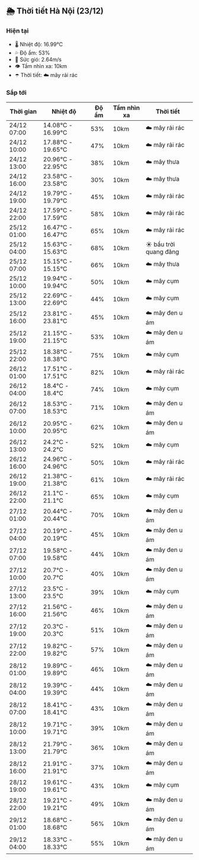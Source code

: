 ## 🌦️ Thời tiết Hà Nội (23/12)

### Hiện tại

- 🌡️ Nhiệt độ: 16.99℃
- 💦 Độ ẩm: 53%
- 💨 Sức gió: 2.64m/s
- 👁️ Tầm nhìn xa: 10km
- ☂️ Thời tiết: ☁️ mây rải rác

### Sắp tới

| Thời gian | Nhiệt độ | Độ ẩm | Tầm nhìn xa | Thời tiết |
| --- | --- | --- | --- | --- |
| 24/12 07:00 | 14.08℃ - 16.99℃ | 53% | 10km | ☁️ mây rải rác |
| 24/12 10:00 | 17.88℃ - 19.65℃ | 47% | 10km | ☁️ mây rải rác |
| 24/12 13:00 | 20.96℃ - 22.95℃ | 38% | 10km | ☁️ mây thưa |
| 24/12 16:00 | 23.58℃ - 23.58℃ | 30% | 10km | ☁️ mây thưa |
| 24/12 19:00 | 19.79℃ - 19.79℃ | 45% | 10km | ☁️ mây rải rác |
| 24/12 22:00 | 17.59℃ - 17.59℃ | 58% | 10km | ☁️ mây rải rác |
| 25/12 01:00 | 16.47℃ - 16.47℃ | 65% | 10km | ☁️ mây rải rác |
| 25/12 04:00 | 15.63℃ - 15.63℃ | 68% | 10km | ☀️ bầu trời quang đãng |
| 25/12 07:00 | 15.15℃ - 15.15℃ | 66% | 10km | ☁️ mây thưa |
| 25/12 10:00 | 19.94℃ - 19.94℃ | 50% | 10km | ☁️ mây cụm |
| 25/12 13:00 | 22.69℃ - 22.69℃ | 44% | 10km | ☁️ mây cụm |
| 25/12 16:00 | 23.81℃ - 23.81℃ | 45% | 10km | ☁️ mây đen u ám |
| 25/12 19:00 | 21.15℃ - 21.15℃ | 53% | 10km | ☁️ mây đen u ám |
| 25/12 22:00 | 18.38℃ - 18.38℃ | 75% | 10km | ☁️ mây cụm |
| 26/12 01:00 | 17.51℃ - 17.51℃ | 82% | 10km | ☁️ mây rải rác |
| 26/12 04:00 | 18.4℃ - 18.4℃ | 74% | 10km | ☁️ mây cụm |
| 26/12 07:00 | 18.53℃ - 18.53℃ | 71% | 10km | ☁️ mây đen u ám |
| 26/12 10:00 | 20.95℃ - 20.95℃ | 62% | 10km | ☁️ mây đen u ám |
| 26/12 13:00 | 24.2℃ - 24.2℃ | 52% | 10km | ☁️ mây cụm |
| 26/12 16:00 | 24.96℃ - 24.96℃ | 50% | 10km | ☁️ mây rải rác |
| 26/12 19:00 | 21.38℃ - 21.38℃ | 61% | 10km | ☁️ mây rải rác |
| 26/12 22:00 | 21.1℃ - 21.1℃ | 65% | 10km | ☁️ mây cụm |
| 27/12 01:00 | 20.44℃ - 20.44℃ | 70% | 10km | ☁️ mây đen u ám |
| 27/12 04:00 | 20.19℃ - 20.19℃ | 45% | 10km | ☁️ mây đen u ám |
| 27/12 07:00 | 19.58℃ - 19.58℃ | 44% | 10km | ☁️ mây đen u ám |
| 27/12 10:00 | 20.7℃ - 20.7℃ | 40% | 10km | ☁️ mây đen u ám |
| 27/12 13:00 | 23.5℃ - 23.5℃ | 39% | 10km | ☁️ mây cụm |
| 27/12 16:00 | 21.56℃ - 21.56℃ | 46% | 10km | ☁️ mây đen u ám |
| 27/12 19:00 | 20.3℃ - 20.3℃ | 51% | 10km | ☁️ mây đen u ám |
| 27/12 22:00 | 19.82℃ - 19.82℃ | 57% | 10km | ☁️ mây đen u ám |
| 28/12 01:00 | 19.89℃ - 19.89℃ | 46% | 10km | ☁️ mây đen u ám |
| 28/12 04:00 | 19.39℃ - 19.39℃ | 44% | 10km | ☁️ mây đen u ám |
| 28/12 07:00 | 18.41℃ - 18.41℃ | 43% | 10km | ☁️ mây đen u ám |
| 28/12 10:00 | 19.71℃ - 19.71℃ | 39% | 10km | ☁️ mây đen u ám |
| 28/12 13:00 | 21.79℃ - 21.79℃ | 36% | 10km | ☁️ mây đen u ám |
| 28/12 16:00 | 21.91℃ - 21.91℃ | 37% | 10km | ☁️ mây đen u ám |
| 28/12 19:00 | 19.61℃ - 19.61℃ | 43% | 10km | ☁️ mây cụm |
| 28/12 22:00 | 19.21℃ - 19.21℃ | 49% | 10km | ☁️ mây đen u ám |
| 29/12 01:00 | 18.68℃ - 18.68℃ | 56% | 10km | ☁️ mây đen u ám |
| 29/12 04:00 | 18.33℃ - 18.33℃ | 55% | 10km | ☁️ mây đen u ám |
